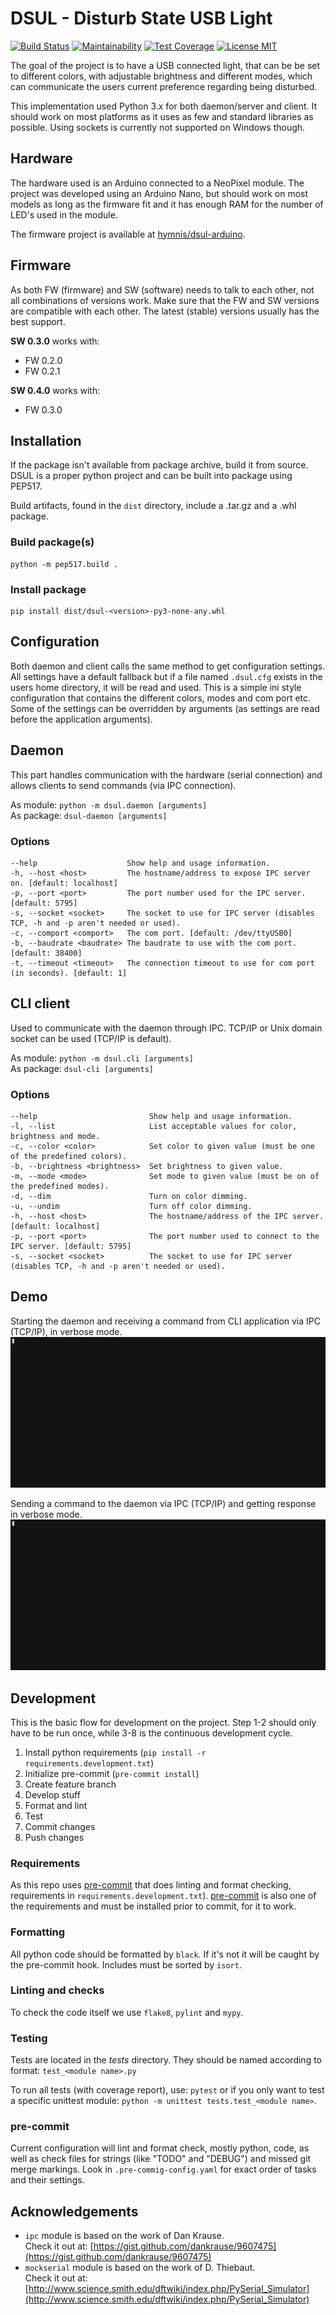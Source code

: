 # DSUL - Disturb State USB Light

[![Build Status](https://travis-ci.org/hymnis/dsul-python.svg?branch=master)](https://travis-ci.org/hymnis/dsul-python)
[![Maintainability](https://api.codeclimate.com/v1/badges/0a360f196a019278c3eb/maintainability)](https://codeclimate.com/github/hymnis/dsul-python/maintainability)
[![Test Coverage](https://api.codeclimate.com/v1/badges/0a360f196a019278c3eb/test_coverage)](https://codeclimate.com/github/hymnis/dsul-python/test_coverage)
[![License MIT](https://img.shields.io/badge/license-MIT-blue.svg)](https://opensource.org/licenses/MIT)

The goal of the project is to have a USB connected light, that can be be set to different colors, with adjustable brightness and different modes, which can communicate the users current preference regarding being disturbed.

This implementation used Python 3.x for both daemon/server and client. It should work on most platforms as it uses as few and standard libraries as possible. Using sockets is currently not supported on Windows though.


## Hardware

The hardware used is an Arduino connected to a NeoPixel module. The project was developed using an Arduino Nano, but should work on most models as long as the firmware fit and it has enough RAM for the number of LED's used in the module.

The firmware project is available at [hymnis/dsul-arduino](https://github.com/hymnis/dsul-arduino).

## Firmware

As both FW (firmware) and SW (software) needs to talk to each other, not all combinations of versions work. Make sure that the FW and SW versions are compatible with each other. The latest (stable) versions usually has the best support.

**SW 0.3.0** works with:
- FW 0.2.0
- FW 0.2.1

**SW 0.4.0** works with:
- FW 0.3.0


## Installation

If the package isn't available from package archive, build it from source. DSUL is a proper python project and can be built into package using PEP517.

Build artifacts, found in the `dist` directory, include a .tar.gz and a .whl package.

### Build package(s)

```
python -m pep517.build .
```

### Install package

```
pip install dist/dsul-<version>-py3-none-any.whl
```


## Configuration

Both daemon and client calls the same method to get configuration settings. All settings have a default fallback but if a file named `.dsul.cfg` exists in the users home directory, it will be read and used. This is a simple ini style configuration that contains the different colors, modes and com port etc. Some of the settings can be overridden by arguments (as settings are read before the application arguments).


## Daemon
This part handles communication with the hardware (serial connection) and allows clients to send commands (via IPC connection).

As module: `python -m dsul.daemon [arguments]`  
As package: `dsul-daemon [arguments]`

### Options

    --help                    Show help and usage information.
    -h, --host <host>         The hostname/address to expose IPC server on. [default: localhost]
    -p, --port <port>         The port number used for the IPC server. [default: 5795]
    -s, --socket <socket>     The socket to use for IPC server (disables TCP, -h and -p aren't needed or used).
    -c, --comport <comport>   The com port. [default: /dev/ttyUSB0]
    -b, --baudrate <baudrate> The baudrate to use with the com port. [default: 38400]
    -t, --timeout <timeout>   The connection timeout to use for com port (in seconds). [default: 1]


## CLI client
Used to communicate with the daemon through IPC. TCP/IP or Unix domain socket can be used (TCP/IP is default).

As module: `python -m dsul.cli [arguments]`  
As package: `dsul-cli [arguments]`

### Options

    --help                         Show help and usage information.
    -l, --list                     List acceptable values for color, brightness and mode.
    -c, --color <color>            Set color to given value (must be one of the predefined colors).
    -b, --brightness <brightness>  Set brightness to given value.
    -m, --mode <mode>              Set mode to given value (must be on of the predefined modes).
    -d, --dim                      Turn on color dimming.
    -u, --undim                    Turn off color dimming.
    -h, --host <host>              The hostname/address of the IPC server. [default: localhost]
    -p, --port <port>              The port number used to connect to the IPC server. [default: 5795]
    -s, --socket <socket>          The socket to use for IPC server (disables TCP, -h and -p aren't needed or used).


## Demo
Starting the daemon and receiving a command from CLI application via IPC (TCP/IP), in verbose mode.
![daemon_verbose](assets/daemon_verbose.gif)

Sending a command to the daemon via IPC (TCP/IP) and getting response in verbose mode.
![cli_verbose](assets/cli_verbose.gif)


## Development
This is the basic flow for development on the project. Step 1-2 should only have to be run once, while 3-8 is the continuous development cycle.

1. Install python requirements (`pip install -r requirements.development.txt`)
0. Initialize pre-commit (`pre-commit install`)
0. Create feature branch
0. Develop stuff
0. Format and lint
0. Test
0. Commit changes
0. Push changes

### Requirements
As this repo uses [pre-commit](https://pre-commit.com/) that does linting and format checking, requirements in `requirements.development.txt`). [pre-commit](https://pre-commit.com/) is also one of the requirements and must be installed prior to commit, for it to work.

### Formatting
All python code should be formatted by `black`. If it's not it will be caught by the pre-commit hook. Includes must be sorted by `isort`.

### Linting and checks
To check the code itself we use `flake8`, `pylint` and `mypy`.

### Testing
Tests are located in the _tests_ directory. They should be named according to format: `test_<module name>.py`

To run all tests (with coverage report), use: `pytest` or if you only want to test a specific unittest module: `python -m unittest tests.test_<module name>`.

### pre-commit
Current configuration will lint and format check, mostly python, code, as well as check files for strings (like "TODO" and "DEBUG") and missed git merge markings.
Look in `.pre-commig-config.yaml` for exact order of tasks and their settings.


## Acknowledgements

- `ipc` module is based on the work of Dan Krause.  
   Check it out at: [https://gist.github.com/dankrause/9607475](https://gist.github.com/dankrause/9607475)
- `mockserial` module is based on the work of D. Thiebaut.  
  Check it out at: [http://www.science.smith.edu/dftwiki/index.php/PySerial_Simulator](http://www.science.smith.edu/dftwiki/index.php/PySerial_Simulator)
